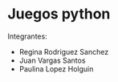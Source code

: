 # Juegos python
 Integrantes:
 - Regina Rodriguez Sanchez
 - Juan Vargas Santos
 - Paulina Lopez Holguin
